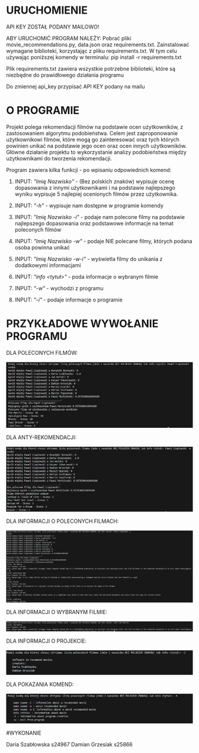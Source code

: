 # URUCHOMIENIE
API KEY ZOSTAŁ PODANY MAILOWO!

ABY URUCHOMIĆ PROGRAM NALEŻY:
Pobrać pliki movie_recommendations.py, data.json oraz requirements.txt.
Zainstalować wymagane biblioteki, korzystając z pliku requirements.txt. W tym celu używając poniższej komendy w terminalu:
pip install -r requirements.txt

Plik requirements.txt zawiera wszystkie potrzebne biblioteki, które są niezbędne do prawidłowego działania programu

Do zmiennej api_key przypisać API KEY podany na mailu

# O PROGRAMIE
Projekt polega rekomendacji filmów na podstawie ocen użytkowników, z zastosowaniem algorytmu podobieństwa. Celem jest zaproponowanie użytkownikowi filmów, które mogą go zainteresować oraz tych których powinien unikać na podstawie jego ocen oraz ocen innych użytkowników. Główne działanie projektu to wykorzystanie analizy podobieństwa między użytkownikami do tworzenia rekomendacji.

Program zawiera kilka funkcji - po wpisaniu odpowiednich komend:

1. INPUT: *"Imię Nazwisko"* - (Bez polskich znaków) wypisuje ocenę dopasowania z innymi użytkownikami i na podstawie najlepszego wyniku wypisuje 5 najlepiej ocenionych filmów przez użytkownika.

2. INPUT: *"-h"* - wypisuje nam dostępne w programie komendy

3. INPUT: *"Imię Nazwisko -i"* - podaje nam polecone filmy na podstawie najlepszego dopasowania oraz podstawowe informacje na temat poleconych filmów

4. INPUT: *"Imię Nazwisko -w"* - podaje NIE polecane filmy, których podana osoba powinna unikać

5. INPUT: *"Imię Nazwisko -w-i"* - wyświetla filmy do unikania z dodatkowymi informacjami

6. INPUT: *"info <tytuł>"* - poda informacje o wybranym filmie

7. INPUT: *"-w"* - wychodzi z programu

8. INPUT: *"-i"* - podaje informacje o programie

# PRZYKŁADOWE WYWOŁANIE PROGRAMU

DLA POLECONYCH FILMÓW: <br></br>
![screenshot](screenshots/polecane.png)

DLA ANTY-REKOMENDACJI: <br></br>
![screenshot](screenshots/niepolecane.png)

DLA INFORMACJI O POLECONYCH FILMACH: <br></br>
![screenshot](screenshots/polecaneinfo.png)

DLA INFORMACJI O WYBRANYM FILMIE: <br></br>
![screenshot](screenshots/filminfo.png)

DLA INFORMACJI O PROJEKCIE: <br></br>
![screenshot](screenshots/info.png)

DLA POKAZANIA KOMEND: <br></br>
![screenshot](screenshots/help.png)

#WYKONANIE

Daria Szabłowska s24967
Damian Grzesiak s25866
